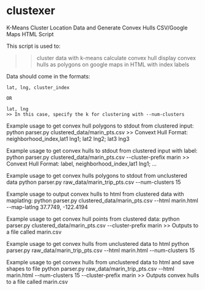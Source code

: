 clustexer
=========

K-Means Cluster Location Data and Generate Convex Hulls CSV/Google Maps HTML Script

This script is used to:
>> cluster data with k-means
>> calculate convex hull
>> display convex hulls as polygons on google maps in HTML with index labels

Data should come in the formats:

    lat, lng, cluster_index

    OR

    lat, lng
    >> In this case, specify the k for clustering with --num-clusters

Example usage to get convex hull polygons to stdout from clustered input:
python parser.py clustered_data/marin_pts.csv
    >> Convext Hull Format: neighborhood_index,lat1 lng1; lat2 lng2; lat3 lng3

Example usage to get convex hulls to stdout from clustered input with label:
python parser.py clustered_data/marin_pts.csv --cluster-prefix marin
    >> Convext Hull Format: label, neighborhood_index,lat1 lng1; ...

Example usage to get convex hulls polygons to stdout from unclustered data
python parser.py raw_data/marin_trip_pts.csv --num-clusters 15

Example usage to output convex hulls to html from clustered data with maplatlng:
python parser.py clustered_data/marin_pts.csv --html marin.html --map-latlng 37.7749, -122.4194

Example usage to get convex hull points from clustered data:
python parser.py clustered_data/marin_pts.csv --cluster-prefix marin
    >> Outputs to a file called marin.csv

Example usage to get convex hulls from unclustered data to html
python parser.py raw_data/marin_trip_pts.csv --html marin.html --num-clusters 15

Example usage to get convex hulls from unclustered data to html and save shapes to file
python parser.py raw_data/marin_trip_pts.csv --html marin.html
        --num-clusters 15 --cluster-prefix marin
    >> Outputs convex hulls to a file called marin.csv
